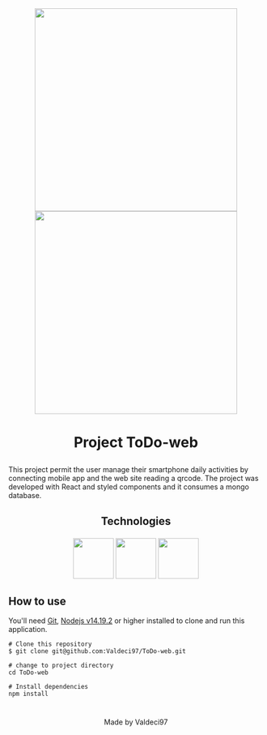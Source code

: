 <div align="center">
  <img src="https://user-images.githubusercontent.com/87498097/167714344-5f5619cc-dd85-44e5-a669-a95d962d2a0b.png" width="400px" />
  <img src="https://user-images.githubusercontent.com/87498097/167714910-eb749734-ab57-4562-9459-96b8ffbe6631.png" width="400px" />
</div>

# <p align="center">Project ToDo-web</p>

This project permit the user manage their smartphone daily activities by connecting mobile app and the web site reading a qrcode.
The project was developed with React and styled components and it consumes a mongo database.

## <p align="center">Technologies</p>

<div align="center">
  <img src="https://cdn.jsdelivr.net/gh/devicons/devicon/icons/react/react-original.svg" width="80px" />
  <img src="https://cdn.jsdelivr.net/gh/devicons/devicon/icons/javascript/javascript-original.svg" width="80px" />
  <img src="https://cdn.jsdelivr.net/gh/devicons/devicon/icons/css3/css3-original.svg" width="80px" />
</div>

## How to use

You'll need [Git](https://git-scm.com/), [Nodejs v14.19.2](https://nodejs.org/) or higher installed to clone and run this application.

```
# Clone this repository
$ git clone git@github.com:Valdeci97/ToDo-web.git

# change to project directory
cd ToDo-web

# Install dependencies
npm install
```
#
<p align="center">Made by Valdeci97<p/>
